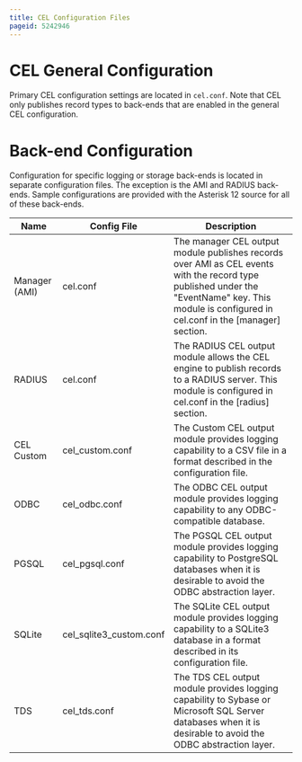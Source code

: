 ```yaml
---
title: CEL Configuration Files
pageid: 5242946
---
```


CEL General Configuration
=========================

Primary CEL configuration settings are located in `cel.conf`. Note that CEL only publishes record types to back-ends that are enabled in the general CEL configuration.

Back-end Configuration
======================

Configuration for specific logging or storage back-ends is located in separate configuration files. The exception is the AMI and RADIUS back-ends. Sample configurations are provided with the Asterisk 12 source for all of these back-ends.

| Name | Config File | Description |
| --- | --- | --- |
| Manager (AMI) | cel.conf | The manager CEL output module publishes records over AMI as CEL events with the record type published under the "EventName" key. This module is configured in cel.conf in the [manager] section. |
| RADIUS | cel.conf | The RADIUS CEL output module allows the CEL engine to publish records to a RADIUS server. This module is configured in cel.conf in the [radius] section. |
| CEL Custom | cel_custom.conf | The Custom CEL output module provides logging capability to a CSV file in a format described in the configuration file. |
| ODBC | cel_odbc.conf | The ODBC CEL output module provides logging capability to any ODBC-compatible database. |
| PGSQL | cel_pgsql.conf | The PGSQL CEL output module provides logging capability to PostgreSQL databases when it is desirable to avoid the ODBC abstraction layer.  |
| SQLite | cel_sqlite3_custom.conf | The SQLite CEL output module provides logging capability to a SQLite3 database in a format described in its configuration file. |
| TDS | cel_tds.conf | The TDS CEL output module provides logging capability to Sybase or Microsoft SQL Server databases when it is desirable to avoid the ODBC abstraction layer. |
